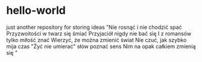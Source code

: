 # hello-world
just another repository for storing ideas
"Nie rosnąć i nie chodzić spać
Przyzwoitości w twarz się śmiać
Przyjaciół nigdy nie bać się
I z romansów tylko miłość znać
Wierzyć, że można zmienić świat
Nie czuć, jak szybko mija czas
"Żyć nie umierać" słów poznać sens
Nim na opak całkiem zmienią się "
